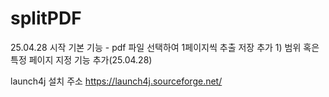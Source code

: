 # splitPDF

25.04.28 시작
기본 기능 - pdf 파일 선택하여 1페이지씩 추출 저장
추가 1) 범위 혹은 특정 페이지 지정 기능 추가(25.04.28)


launch4j 설치 주소
https://launch4j.sourceforge.net/
